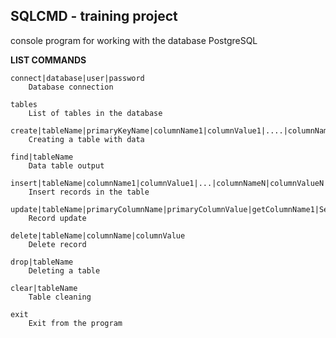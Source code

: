 **SQLCMD - training project**
-----------------------------------
console program for working with the database PostgreSQL

**LIST COMMANDS**
````
connect|database|user|password
	Database connection

tables
	List of tables in the database

create|tableName|primaryKeyName|columnName1|columnValue1|....|columnNameN|columnValueN
	Creating a table with data

find|tableName
	Data table output

insert|tableName|columnName1|columnValue1|...|columnNameN|columnValueN
	Insert records in the table

update|tableName|primaryColumnName|primaryColumnValue|getColumnName1|SetColumnNewValue1|...|getColumnNameN|SetColumnNewValueN
	Record update

delete|tableName|columnName|columnValue
	Delete record

drop|tableName
	Deleting a table

clear|tableName
	Table cleaning

exit
	Exit from the program


